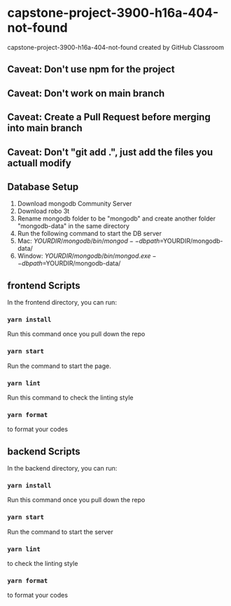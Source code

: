 # capstone-project-3900-h16a-404-not-found
capstone-project-3900-h16a-404-not-found created by GitHub Classroom

## Caveat: Don't use npm for the project
## Caveat: Don't work on main branch
## Caveat: Create a Pull Request before merging into main branch
## Caveat: Don't "git add .", just add the files you actuall modify

## Database Setup
1.  Download mongodb Community Server
2.  Download robo 3t
3.  Rename mongodb folder to be "mongodb" and create another folder "mongodb-data" in the same directory
4.  Run the following command to start the DB server
5.  Mac:  $YOURDIR/mongodb/bin/mongod --dbpath=$YOURDIR/mongodb-data/
6.  Window: $YOURDIR/mongodb/bin/mongod.exe --dbpath=$YOURDIR/mongodb-data/

## frontend Scripts

In the frontend directory, you can run:

### `yarn install`

Run this command once you pull down the repo

### `yarn start`

Run the command to start the page.

### `yarn lint`

Run this command to check the linting style

### `yarn format`

to format your codes


## backend Scripts

In the backend directory, you can run:

### `yarn install`

Run this command once you pull down the repo

### `yarn start`

Run the command to start the server

### `yarn lint`

to check the linting style

### `yarn format`

to format your codes




